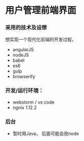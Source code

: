 用户管理前端界面
=======================


### 采用的技术及设想

  想实现一个现代化前端的开发过程，
 - angularJS
 - nodeJS
 - babel
 - es6
 - gulp
 - browserify 


### 开发/运行环境：
 - webstorm / vs code
 - ngnix 1.12.2



### 后台
 - 暂时用Java， 后面可能会改node